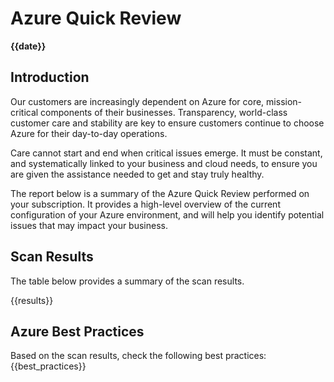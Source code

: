 # Azure Quick Review
**{{date}}**

## Introduction

Our customers are increasingly dependent on Azure for core, mission-critical components of their businesses. Transparency, world-class customer care and stability are key to ensure customers continue to choose Azure for their day-to-day operations.

Care cannot start and end when critical issues emerge. It must be constant, and systematically linked to your business and cloud needs, to ensure you are given the assistance needed to get and stay truly healthy.

The report below is a summary of the Azure Quick Review performed on your subscription. It provides a high-level overview of the current configuration of your Azure environment, and will help you identify potential issues that may impact your business.

## Scan Results

The table below provides a summary of the scan results.

{{results}}

## Azure Best Practices  

Based on the scan results, check the following best practices:
{{best_practices}}